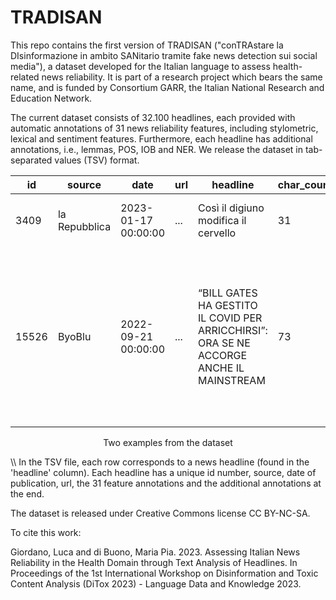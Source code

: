 # TRADISAN
This repo contains the first version of TRADISAN ("conTRAstare la DIsinformazione in ambito SANitario tramite fake news detection sui social media"), a dataset developed for the Italian language to assess health-related news reliability. It is part of a research project which bears the same name, and is funded by Consortium GARR, the Italian National Research and Education Network.

The current dataset consists of 32.100 headlines, each provided with automatic annotations of 31 news reliability features, including stylometric, lexical and sentiment features. Furthermore, each headline has additional annotations, i.e., lemmas, POS, IOB and NER. We release the dataset in tab-separated values (TSV) format. 


| id | source | date | url | headline | char_count | ... | ner |
| -- | ------ | ---- | --- | -------- | ---------- | --- | --- |
| 3409 | la Repubblica | 2023-01-17 00:00:00 | ... | Così il digiuno modifica il cervello | 31 | ... | ['O', 'O', 'O', 'O', 'O', 'O'] |
| 15526 | ByoBlu | 2022-09-21 00:00:00 | ... | “BILL GATES HA GESTITO IL COVID PER ARRICCHIRSI”: ORA SE NE ACCORGE ANCHE IL MAINSTREAM | 73 | ... | ['O', 'MISC', 'MISC', 'O', 'MISC', 'O', 'ORG', 'O', 'ORG', 'O', 'O', 'O', 'O', 'O', 'O', 'O', 'O', 'MISC'] |

<p align="center">
Two examples from the dataset
</p>
\\
In the TSV file, each row corresponds to a news headline (found in the 'headline' column). Each headline has a unique id number, source, date of publication, url, the 31 feature annotations and the additional annotations at the end.

The dataset is released under Creative Commons license CC BY-NC-SA.

To cite this work:

Giordano, Luca and di Buono, Maria Pia. 2023.  Assessing Italian News Reliability in the Health Domain through Text Analysis of Headlines. In Proceedings of the 1st International Workshop on Disinformation and Toxic Content Analysis (DiTox 2023) - Language Data and Knowledge 2023.
